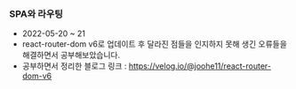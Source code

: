 ### SPA와 라우팅

- 2022-05-20 ~ 21
- react-router-dom v6로 업데이트 후 달라진 점들을 인지하지 못해 생긴 오류들을 해결하면서 공부해보았습니다.
- 공부하면서 정리한 블로그 링크 : https://velog.io/@joohe11/react-router-dom-v6
